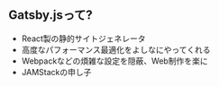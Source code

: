 
## Gatsby.jsって?
- React製の静的サイトジェネレータ
- 高度なパフォーマンス最適化をよしなにやってくれる
- Webpackなどの煩雑な設定を隠蔽、Web制作を楽に
- JAMStackの申し子
